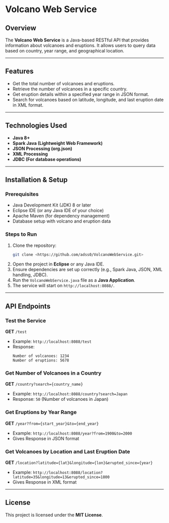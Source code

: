 # Volcano Web Service

## Overview
The **Volcano Web Service** is a Java-based RESTful API that provides information about volcanoes and eruptions. It allows users to query data based on country, year range, and geographical location.

---

## Features
- Get the total number of volcanoes and eruptions.
- Retrieve the number of volcanoes in a specific country.
- Get eruption details within a specified year range in JSON format.
- Search for volcanoes based on latitude, longitude, and last eruption date in XML format.

---

## Technologies Used
- **Java 8+**
- **Spark Java (Lightweight Web Framework)**
- **JSON Processing (org.json)**
- **XML Processing**
- **JDBC (For database operations)**

---

## Installation & Setup

### Prerequisites
- Java Development Kit (JDK) 8 or later
- Eclipse IDE (or any Java IDE of your choice)
- Apache Maven (for dependency management)
- Database setup with volcano and eruption data

### Steps to Run
1. Clone the repository:
   ```sh
   git clone <https://github.com/adss0/VolcanoWebService.git>
   ```
2. Open the project in **Eclipse** or any Java IDE.
3. Ensure dependencies are set up correctly (e.g., Spark Java, JSON, XML handling, JDBC).
4. Run the `VolcanoWebService.java` file as a **Java Application**.
5. The service will start on `http://localhost:8088/`.

---

## API Endpoints

### Test the Service
**GET** `/test`
- Example: `http://localhost:8088/test`
- Response:
  ```text
  Number of volcanoes: 1234
  Number of eruptions: 5678
  ```

### Get Number of Volcanoes in a Country
**GET** `/country?search={country_name}`
- Example: `http://localhost:8088/country?search=Japan`
- Response: `50` (Number of volcanoes in Japan)

### Get Eruptions by Year Range
**GET** `/year?from={start_year}&to={end_year}`
- Example: `http://localhost:8088/year?from=1900&to=2000`
- Gives Response in JSON format

### Get Volcanoes by Location and Last Eruption Date
**GET** `/location?latitude={lat}&longitude={lon}&erupted_since={year}`
- Example: `http://localhost:8088/location?latitude=35&longitude=13&erupted_since=1800`
- Gives Response in XML format

---

## License
This project is licensed under the **MIT License**.